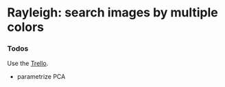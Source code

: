 # Rayleigh: search images by multiple colors

### Todos

Use the [Trello](https://trello.com/board/rayleigh/50d36a9e0f87f42952000276).

- parametrize PCA